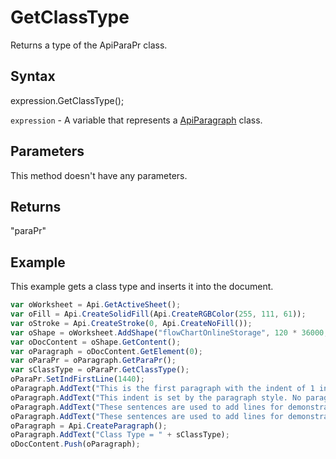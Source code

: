 # GetClassType

Returns a type of the ApiParaPr class.

## Syntax

expression.GetClassType();

`expression` - A variable that represents a [ApiParagraph](../ApiParagraph.md) class.

## Parameters

This method doesn't have any parameters.

## Returns

"paraPr"

## Example

This example gets a class type and inserts it into the document.

```javascript
var oWorksheet = Api.GetActiveSheet();
var oFill = Api.CreateSolidFill(Api.CreateRGBColor(255, 111, 61));
var oStroke = Api.CreateStroke(0, Api.CreateNoFill());
var oShape = oWorksheet.AddShape("flowChartOnlineStorage", 120 * 36000, 70 * 36000, oFill, oStroke, 0, 2 * 36000, 0, 3 * 36000);
var oDocContent = oShape.GetContent();
var oParagraph = oDocContent.GetElement(0);
var oParaPr = oParagraph.GetParaPr();
var sClassType = oParaPr.GetClassType();
oParaPr.SetIndFirstLine(1440);
oParagraph.AddText("This is the first paragraph with the indent of 1 inch set to the first line. ");
oParagraph.AddText("This indent is set by the paragraph style. No paragraph inline style is applied. ");
oParagraph.AddText("These sentences are used to add lines for demonstrative purposes. ");
oParagraph.AddText("These sentences are used to add lines for demonstrative purposes.");
oParagraph = Api.CreateParagraph();
oParagraph.AddText("Class Type = " + sClassType);
oDocContent.Push(oParagraph);
```
